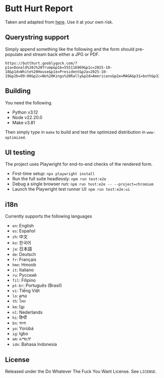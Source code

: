 # Butt Hurt Report

Taken and adapted from [here](https://www.itstactical.com/wp-content/uploads/2012/10/ITS_TACTICAL_BUTT_HURT_REPORT1.pdf). Use it at your own risk.

## Querystring support

Simply append something like the following and the form should pre-populate and stream back either a JPG or PDF.

```text
https://butthurt.gooblygock.com/?p1a=Donald%20J%20Trump&p1b=555116969&p1c=2025-10-18&p1d=White%20House&p1e=President&p2a=2025-10-19&p2b=09:00&p2c=No%20Kings%20Rally&p2d=Americans&p2e=MAGA&p31=both&p32=yes&p33=multiple&p34=yes&p41=1&p42=1&p43=1&p44=1&p45=1&p46=1&p47=1&p48=1&p49=1&p410=1&p411=1&p412=1&p413=1&p414=1&p415=1&p5=NKR%20hates%20Murica&language=en&export=jpg
```

## Building

You need the following.

- Python v3.12
- Node v22.20.0
- Make v3.81

Then simply type in `make` to build and test the optimized distribution in `www-optimized`.

## UI testing

The project uses Playwright for end-to-end checks of the rendered form.

- First-time setup: `npx playwright install`
- Run the full suite headlessly: `npm run test:e2e`
- Debug a single browser run: `npm run test:e2e -- --project=chromium`
- Launch the Playwright test runner UI: `npm run test:e2e:ui`

## i18n

Currently supports the following languages

- `en`: English
- `es`: Español
- `zh`: 中文
- `ko`: 한국어
- `ja`: 日本語
- `de`: Deutsch
- `fr`: Français
- `hmn`: Hmoob
- `it`: Italiano
- `ru`: Русский
- `fil`: Filipino
- `pt-br`: Português (Brasil)
- `vi`: Tiếng Việt
- `lo`: ລາວ
- `th`: ไทย
- `km`: ខ្មែរ
- `nl`: Nederlands
- `hi`: हिन्दी
- `bn`: বাংলা
- `yo`: Yorùbá
- `ig`: Igbo
- `am`: አማርኛ
- `idn`: Bahasa Indonesia

## License

Released under the Do Whatever The Fuck You Want License. See `LICENSE`.
